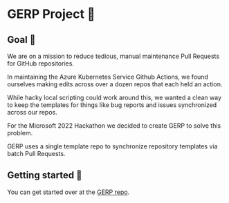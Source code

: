 # GERP Project :octopus:

## Goal :revolving_hearts:

We are on a mission to reduce tedious, manual maintenance Pull Requests for GitHub repositories.

In maintaining the Azure Kubernetes Service Github Actions, we found ourselves making edits across over a dozen repos that each held an action.

While hacky local scripting could work around this, we wanted a clean way to keep the templates for things like bug reports and issues synchronized across our repos.

For the Microsoft 2022 Hackathon we decided to create GERP to solve this problem.

GERP uses a single template repo to synchronize repository templates via batch Pull Requests.

## Getting started :rocket:

You can get started over at the [GERP repo](https://github.com/gerp-project/gerp).
